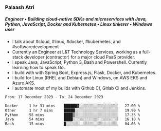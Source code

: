 ### Palaash Atri

##### Engineer • Building cloud-native SDKs and microservices with Java, Python, JavaScript, Docker and Kubernetes • Linux tinkerer • Windows user

- I talk about #cloud, #linux, #docker, #kubernetes, and #softwaredevelopment
- Currently an Engineer at L&T Technology Services, working as a full-stack developer (contractor) for a major cloud PaaS provider.
- I speak Java, JavaScript, Python 3, Bash and Powershell. Currently learning how to speak Go.
- I build with with Spring Boot, Express.js, Flask, Docker, and Kubernetes.
- I build for Linux (RHEL and Debian) and Windows, on AWS EKS and Azure AKS.
- I automate most of my builds with Github CI, Gitlab CI and Jenkins.

<!--
**palaashatri/palaashatri** is a ✨ _special_ ✨ repository because its `README.md` (this file) appears on your GitHub profile.

Here are some ideas to get you started:

- 🔭 I’m currently working on ...
- 🌱 I’m currently learning ...
- 👯 I’m looking to collaborate on ...
- 🤔 I’m looking for help with ...
- 💬 Ask me about ...
- 📫 How to reach me: ...
- 😄 Pronouns: ...
- ⚡ Fun fact: ...
-->

<!--START_SECTION:waka-->

```txt
From: 17 December 2023 - To: 24 December 2023

Docker     1 hr 31 mins    ██████▓░░░░░░░░░░░░░░░░░░   27.00 %
Other      1 hr 7 mins     █████░░░░░░░░░░░░░░░░░░░░   19.90 %
Python     58 mins         ████▒░░░░░░░░░░░░░░░░░░░░   17.35 %
Java       54 mins         ████░░░░░░░░░░░░░░░░░░░░░   16.10 %
Bash       15 mins         █░░░░░░░░░░░░░░░░░░░░░░░░   04.66 %
```

<!--END_SECTION:waka-->
